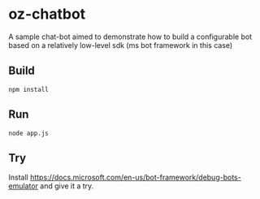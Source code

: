 # oz-chatbot
A sample chat-bot aimed to demonstrate how to build a configurable bot based on a relatively low-level sdk (ms bot framework in this case)

## Build
```
npm install
```

## Run
```
node app.js
```

## Try
Install https://docs.microsoft.com/en-us/bot-framework/debug-bots-emulator and give it a try.

